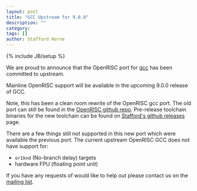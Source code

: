 ```yaml
---
layout: post
title: "GCC Upstream for 9.0.0"
description: ""
category:
tags: []
author: Stafford Horne
---
```

{% include JB/setup %}

We are proud to announce that the OpenRISC port for [gcc](https://www.gnu.org/software/gcc/)
has been committed to upstream.

Mainline OpenRISC support will be available in the upcoming 9.0.0 release of GCC.

Note, this has been a clean room rewrite of the OpenRISC gcc port.  The old port
can still be found in the [OpenRISC github repo](https://github.com/openrisc/or1k-gcc/branches).  Pre-release toolchain binaries for
the new toolchain can be found on [Stafford's github releases](https://github.com/stffrdhrn/gcc/releases/tag/or1k-9.0.0-20181106) page.

There are a few things still not supported in this new port which were available
the previous port.  The current upstream OpenRISC GCC does not have support for:

 - `or1knd` (No-branch delay) targets
 - hardware FPU (floating point unit)

If you have any requests of would like to help out please contact us on the [mailing list](/community).
